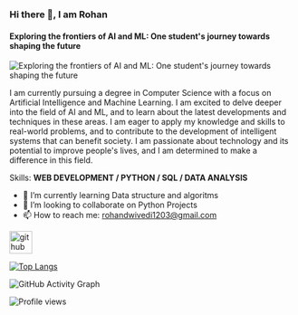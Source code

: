 ### Hi there 👋, I am Rohan 
#### Exploring the frontiers of AI and ML: One student's journey towards shaping the future
![Exploring the frontiers of AI and ML: One student's journey towards shaping the future](https://i.pinimg.com/originals/0f/25/e4/0f25e4668c1c7740b5ed41835339d67f.gif)

I am currently pursuing a degree in Computer Science with a focus on Artificial Intelligence and Machine Learning. I am excited to delve deeper into the field of AI and ML, and to learn about the latest developments and techniques in these areas. I am eager to apply my knowledge and skills to real-world problems, and to contribute to the development of intelligent systems that can benefit society. I am passionate about technology and its potential to improve people's lives, and I am determined to make a difference in this field.

Skills: **WEB DEVELOPMENT / PYTHON / SQL / DATA ANALYSIS**

- 🌱 I’m currently learning Data structure and algoritms   
- 👯 I’m looking to collaborate on Python Projects 
- 📫 How to reach me: rohandwivedi1203@gmail.com 


[<img src='https://cdn.jsdelivr.net/npm/simple-icons@3.0.1/icons/github.svg' alt='github' height='40'>](https://github.com/Rohan-Dwivedi)  

[![Top Langs](https://github-readme-stats.vercel.app/api/top-langs/?username=Rohan-Dwivedi)](https://github.com/anuraghazra/github-readme-stats)

![GitHub Activity Graph](https://activity-graph.herokuapp.com/graph?username=Rohan-Dwivedi)  

![Profile views](https://gpvc.arturio.dev/Rohan-Dwivedi)  
